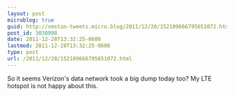 ```yaml
---
layout: post
microblog: true
guid: http://vmstan-tweets.micro.blog/2011/12/28/152109666795651072.html
post_id: 3038998
date: 2011-12-28T13:32:25-0600
lastmod: 2011-12-28T13:32:25-0600
type: post
url: /2011/12/28/152109666795651072.html
---
```

So it seems Verizon's data network took a big dump today too? My LTE hotspot is not happy about this.
